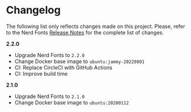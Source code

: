 # Changelog

The following list only reflects changes made on this project. Please, refer to the Nerd Fonts [Release Notes](https://www.nerdfonts.com/releases) for the complete list of changes.

**2.2.0**

* Upgrade Nerd Fonts to `2.2.0`
* Change Docker base image to `ubuntu:jammy-20220801`
* CI: Replace CircleCI with GitHub Actions
* CI: Improve build time

**2.1.0**

* Upgrade Nerd Fonts to `2.1.0`
* Change Docker base image to `ubuntu:20200112`
